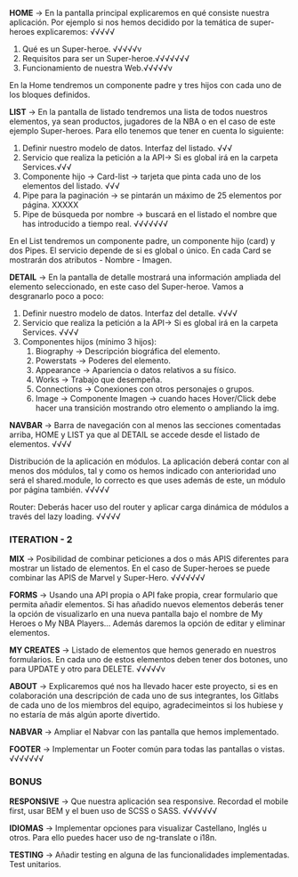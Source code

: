 **HOME** → En la pantalla principal explicaremos en qué consiste nuestra aplicación. Por ejemplo si nos hemos decidido por la temática de super-heroes explicaremos: √√√√√

1. Qué es un Super-heroe. √√√√√v
2. Requisitos para ser un Super-heroe.√√√√√√√
3. Funcionamiento de nuestra Web.√√√√√v

En la Home tendremos un componente padre y tres hijos con cada uno de los bloques definidos. 





**LIST** → En la pantalla de listado tendremos una lista de todos nuestros elementos, ya sean productos, jugadores de la NBA o en el caso de este ejemplo Super-heroes. Para ello tenemos que tener en cuenta lo siguiente:

1. Definir nuestro modelo de datos. Interfaz del listado. √√√
2. Servicio que realiza la petición a la API→ Si es global irá en la carpeta Services.√√√
3. Componente hijo → Card-list → tarjeta que pinta cada uno de los elementos del listado. √√√
4. Pipe para la paginación → se pintarán un máximo de 25 elementos por página. XXXXX
5. Pipe de búsqueda por nombre → buscará en el listado el nombre que has introducido a tiempo real. √√√√√√√

En el List tendremos un componente padre, un componente hijo (card) y dos Pipes. El servicio depende de si es global o único. En cada Card se mostrarán dos atributos - Nombre - Imagen.






**DETAIL** → En la pantalla de detalle mostrará una información ampliada del elemento seleccionado, en este caso del Super-heroe. Vamos a desgranarlo poco a poco:

1. Definir nuestro modelo de datos. Interfaz del detalle. √√√√
2. Servicio que realiza la petición a la API→ Si es global irá en la carpeta Services. √√√√
3. Componentes hijos (mínimo 3 hijos):
    1. Biography → Descripción biográfica del elemento.
    2. Powerstats → Poderes del elemento.
    3. Appearance → Apariencia o datos relativos a su físico.
    4. Works → Trabajo que desempeña.
    5. Connections → Conexiones con otros personajes o grupos.
    6. Image → Componente Imagen → cuando haces Hover/Click debe hacer una transición mostrando otro elemento o ampliando la img.
    




**NAVBAR** → Barra de navegación con al menos las secciones comentadas arriba, HOME y LIST ya que al DETAIL se accede desde el listado de elementos. √√√√

Distribución de la aplicación en módulos. La aplicación deberá contar con al menos dos módulos, tal y como os hemos indicado con anterioridad uno será el shared.module, lo correcto es que uses además de este, un módulo por página también. √√√√√

Router: Deberás hacer uso del router y aplicar carga dinámica de módulos a través del lazy loading. √√√√√




### ITERATION - 2

**MIX** → Posibilidad de combinar peticiones a dos o más APIS diferentes para mostrar un listado de elementos. En el caso de Super-heroes se puede combinar las APIS de Marvel y Super-Hero. √√√√√√√

**FORMS** → Usando una API propia o API fake propia, crear formulario que permita añadir elementos. Si has añadido nuevos elementos deberás tener la opción de visualizarlo en una nueva pantalla bajo el nombre de My Heroes o My NBA Players... Además daremos la opción de editar y eliminar elementos.

**MY CREATES** → Listado de elementos que hemos generado en nuestros formularios. En cada uno de estos elementos deben tener dos botones, uno para UPDATE y otro para DELETE. √√√√√v


**ABOUT** → Explicaremos qué nos ha llevado hacer este proyecto, si es en colaboración una descripción de cada uno de sus integrantes, los Gitlabs de cada uno de los miembros del equipo, agradecimeintos si los hubiese y no estaría de más algún aporte divertido.

**NABVAR** → Ampliar el Nabvar con las pantalla que hemos implementado.

**FOOTER** → Implementar un Footer común para todas las pantallas o vistas. √√√√√√√

### BONUS

**RESPONSIVE** → Que nuestra aplicación sea responsive. Recordad el mobile first, usar BEM y el buen uso de SCSS o SASS. √√√√√√√

**IDIOMAS** → Implementar opciones para visualizar Castellano, Inglés u otros. Para ello puedes hacer uso de ng-translate o i18n.

**TESTING** → Añadir testing en alguna de las funcionalidades implementadas. Test unitarios.